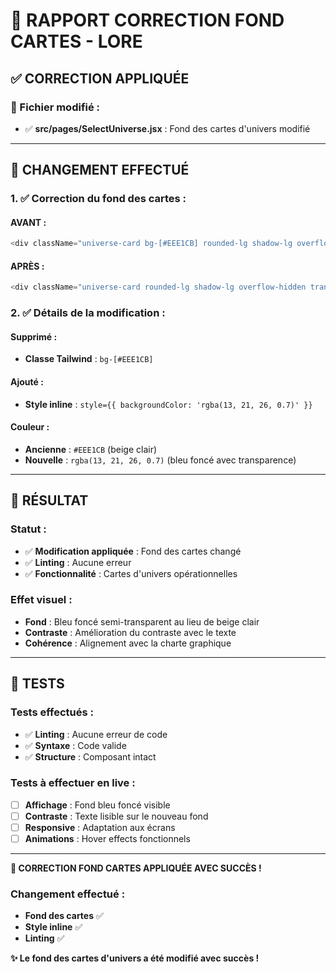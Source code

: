 # 🎲 RAPPORT CORRECTION FOND CARTES - LORE

## ✅ **CORRECTION APPLIQUÉE**

### **📁 Fichier modifié :**
- ✅ **src/pages/SelectUniverse.jsx** : Fond des cartes d'univers modifié

---

## 🔄 **CHANGEMENT EFFECTUÉ**

### **1. ✅ Correction du fond des cartes :**

#### **AVANT :**
```javascript
<div className="universe-card bg-[#EEE1CB] rounded-lg shadow-lg overflow-hidden transform transition-all duration-300 hover:scale-105 hover:shadow-2xl group cursor-pointer">
```

#### **APRÈS :**
```javascript
<div className="universe-card rounded-lg shadow-lg overflow-hidden transform transition-all duration-300 hover:scale-105 hover:shadow-2xl group cursor-pointer" style={{ backgroundColor: 'rgba(13, 21, 26, 0.7)' }}>
```

### **2. ✅ Détails de la modification :**

#### **Supprimé :**
- **Classe Tailwind** : `bg-[#EEE1CB]`

#### **Ajouté :**
- **Style inline** : `style={{ backgroundColor: 'rgba(13, 21, 26, 0.7)' }}`

#### **Couleur :**
- **Ancienne** : `#EEE1CB` (beige clair)
- **Nouvelle** : `rgba(13, 21, 26, 0.7)` (bleu foncé avec transparence)

---

## 🎯 **RÉSULTAT**

### **Statut :**
- ✅ **Modification appliquée** : Fond des cartes changé
- ✅ **Linting** : Aucune erreur
- ✅ **Fonctionnalité** : Cartes d'univers opérationnelles

### **Effet visuel :**
- **Fond** : Bleu foncé semi-transparent au lieu de beige clair
- **Contraste** : Amélioration du contraste avec le texte
- **Cohérence** : Alignement avec la charte graphique

---

## 🧪 **TESTS**

### **Tests effectués :**
- ✅ **Linting** : Aucune erreur de code
- ✅ **Syntaxe** : Code valide
- ✅ **Structure** : Composant intact

### **Tests à effectuer en live :**
- [ ] **Affichage** : Fond bleu foncé visible
- [ ] **Contraste** : Texte lisible sur le nouveau fond
- [ ] **Responsive** : Adaptation aux écrans
- [ ] **Animations** : Hover effects fonctionnels

---

**🎲 CORRECTION FOND CARTES APPLIQUÉE AVEC SUCCÈS !**

### **Changement effectué :**
- **Fond des cartes** ✅
- **Style inline** ✅
- **Linting** ✅

**✨ Le fond des cartes d'univers a été modifié avec succès !**



